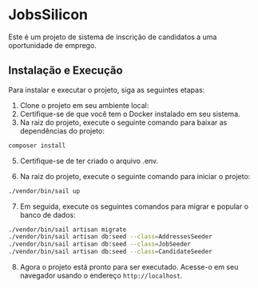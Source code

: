 # JobsSilicon

Este é um projeto de sistema de inscrição de candidatos a uma oportunidade de emprego.

## Instalação e Execução

Para instalar e executar o projeto, siga as seguintes etapas:

1. Clone o projeto em seu ambiente local:
2. Certifique-se de que você tem o Docker instalado em seu sistema.
3. Na raiz do projeto, execute o seguinte comando para baixar as dependências do projeto:
```bash
composer install
```
5. Certifique-se de ter criado o arquivo .env.

6. Na raiz do projeto, execute o seguinte comando para iniciar o projeto:
```bash
./vendor/bin/sail up
```

7. Em seguida, execute os seguintes comandos para migrar e popular o banco de dados:
```bash
./vendor/bin/sail artisan migrate
./vendor/bin/sail artisan db:seed --class=AddressesSeeder
./vendor/bin/sail artisan db:seed --class=JobSeeder
./vendor/bin/sail artisan db:seed --class=CandidateSeeder
```
    
8. Agora o projeto está pronto para ser executado. Acesse-o em seu navegador usando o endereço `http://localhost`.
